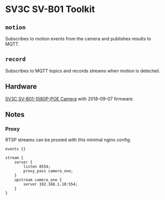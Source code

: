 # SV3C SV-B01 Toolkit

## `motion`

Subscribes to motion events from the camera and publishes results to MQTT.

## `record`

Subscribes to MQTT topics and records streams when motion is detected.

## Hardware

[SV3C SV-B01-1080P-POE Camera](https://www.amazon.com/gp/product/B01G1U4MVA) with 2018-09-07 firmware.

## Notes

### Proxy

RTSP streams can be proxied with this minimal nginx config.

```
events {}

stream {
	server {
		listen 8554;
		proxy_pass camera_one;
	}
	upstream camera_one {
		server 192.168.1.10:554;
	}
}
```